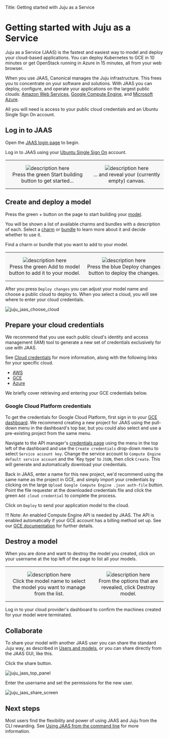 Title: Getting started with Juju as a Service

# Getting started with Juju as a Service

Juju as a Service (JAAS) is the fastest and easiest way to model and deploy
your cloud-based applications. You can deploy Kubernetes to GCE in 10 minutes
or get OpenStack running in Azure in 15 minutes, all from your web browser.

When you use JAAS, Canonical manages the Juju infrastructure. This frees you
to concentrate on your software and solutions. With JAAS you can deploy,
configure, and operate your applications on the largest public clouds:
[Amazon Web Services][aws], [Google Compute Engine][gce], and [Microsoft Azure][azure].

All you will need is access to your public cloud credentials and an Ubuntu
Single Sign On account.

## Log in to JAAS

Open the [JAAS login page][jaaslogin] to begin.

Log in to JAAS using your [Ubuntu Single Sign On][ubuntuSSO] account.

<style>
table th, table td {
    background: #f7f7f7;
    border: 0px solid;
    padding: 15px 10px;
}
</style>

<table width="500" border-width="0px" cellpadding="5">

<tr>

<td align="center" valign="center" border-width="0px" >
<img src="./media/jaas-empty.png" alt="description here" />
<br />
Press the green Start building button to get started...
</td>

<td align="center" valign="center" border-width="0px">
<img src="./media/jaas-start.png" alt="description here" />
<br />
... and reveal your (currently empty) canvas.
</td>

</tr>

</table>


## Create and deploy a model

Press the green + button on the page to start building your [model][models].

You will be shown a list of available charms and bundles with a description of
each. Select a [charm][charms] or [bundle][bundles] to learn more about it and decide whether
to use it.

Find a charm or bundle that you want to add to your model.

<table width="500" border-width="0px" cellpadding="5">

<tr>

<td align="center" valign="center" border-width="0px" >
<img src="./media/jaas-select-bundle.png" alt="description here" />
<br />
Press the green Add to model button to add it to your model.
</td>

<td align="center" valign="center" border-width="0px">
<img src="./media/jaas-deploy-changes.png" alt="description here" />
<br />
Press the blue Deploy changes button to deploy the changes.
</td>

</tr>

</table>

After you press `Deploy changes` you can adjust your model name and choose a
public cloud to deploy to. When you select a cloud, you will see where to enter
your cloud credentials.

![juju_jaas_choose_cloud](./media/juju_jaas_choose_cloud.png)

## Prepare your cloud credentials

We recommend that you use each public cloud's identity and access management
(IAM) tool to generate a new set of credentials exclusively for use with JAAS.

See [Cloud credentials][credentials] for more information, along with the
following links for your specific cloud.

 * [AWS][awscreds]
 * [GCE][gcecreds]
 * [Azure][azurecreds]

We briefly cover retrieving and entering your GCE credentials below.

### Google Cloud Platform credentials

To get the credentials for Google Cloud Platform, first sign in to your [GCE
dashboard][gcedashboard]. We recommend creating a new project for JAAS using
the pull-down menu in the dashboard's top bar, but you could also select and
use a pre-existing project from the same menu.

Navigate to the API manager's [credentials page][gcecredentials] using the menu
in the top left of the dashboard and use the `Create credentials` drop-down
menu to select `Service account key`. Change the service account to `Compute
Engine default service account` and the 'Key type' to `JSON`, then click
`Create`. This will generate and automatically download your credentials.

Back in JAAS, enter a name for this new project, we'd recommend using the same
name as the project in GCE, and simply import your credentials by clicking on
the large `Upload Google Compute Engine .json auth-file` button. Point the
file requester at the downloaded credentials file and click the green 
`Add cloud credential` to complete the process.

Click on `Deploy` to send your application model to the cloud.

!!! Note: An enabled Compute Engine API is needed by JAAS. The API is enabled
    automatically if your GCE account has a billing method set up. See our [GCE
    documentation][gce] for further details.

## Destroy a model

When you are done and want to destroy the model you created, click on your
username at the top left of the page to list all your models.

<table width="500" border-width="0px" cellpadding="5">

<tr>

<td align="center" valign="center" border-width="0px" >
<img src="./media/jaas-model-list.png" alt="description here" />
<br />
Click the model name to select the model you want to manage from the list.
</td>

<td align="center" valign="center" border-width="0px">
<img src="./media/jaas-destroy-model.png" alt="description here" />
<br />
From the options that are revealed, click Destroy model.
</td>

</tr>

</table>

Log in to your cloud provider's dashboard to confirm the machines created for
your model were terminated.

## Collaborate

To share your model with another JAAS user you can share the standard Juju way,
as described in [Users and models][users], or you can share directly from the
JAAS GUI, like this.

Click the share button.

![juju_jaas_top_panel](./media/juju_jaas_share_button.png)

Enter the username and set the permissions for the new user.

![juju_jaas_share_screen](./media/juju_jaas_share_screen.png)

## Next steps

Most users find the flexibility and power of using JAAS and Juju from the CLI
rewarding. See [Using JAAS from the command line][jaascli] for more information.

[azure]: ./help-azure.html "Using the Microsoft Azure public cloud"
[azurecreds]: ./help-azure#credentials "Help with Azure credentials"
[aws]: ./help-aws.html "Using the Amazon Web Service public cloud"
[awscreds]: ./help-aws#credentials "Help with AWS credentials"
[bundles]: ./charms-bundles.html "Introduction to bundles"
[charms]: ./charms.html "Introduction to charms"
[credentials]: ./credentials.html
[gce]: ./help-google.html "Using the Google Compute Engine public cloud"
[gcecreds]: ./help-google#download-credentials "Help with GCE credentials"
[jaascli]: ./jaas-cli.html "Using JAAS from the command line"
[jaaslogin]: https://jujucharms.com/login "JAAS login page"
[models]: ./models.html "Introduction to Juju models"
[ubuntuSSO]: https://login.ubuntu.com/ "Ubuntu single sign on"
[users]: ./users-models.html "Users and models"
[gcedashboard]: https://console.cloud.google.com
[gcecredentials]: https://console.developers.google.com/apis/credentials
